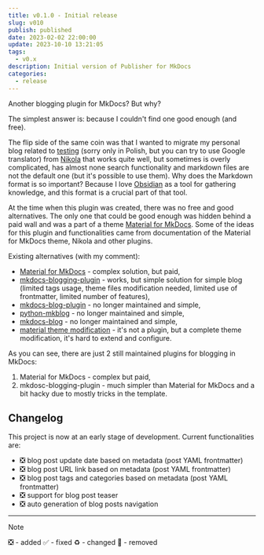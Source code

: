 ```yaml
---
title: v0.1.0 - Initial release
slug: v010
publish: published
date: 2023-02-02 22:00:00
update: 2023-10-10 13:21:05
tags:
  - v0.x
description: Initial version of Publisher for MkDocs
categories:
  - release
---
```


Another blogging plugin for MkDocs? But why?

The simplest answer is: because I couldn't find one good enough (and free).

The flip side of the same coin was that I wanted to migrate my personal blog related to [testing](https://testerembyc.pl) (sorry only in Polish, but you can try to use Google translator) from [Nikola](https://getnikola.com/) that works quite well, but sometimes is overly complicated, has almost none search functionality and markdown files are not the default one (but it's possible to use them). Why does the Markdown format is so important? Because I love [Obsidian](https://obsidian.md) as a tool for gathering knowledge, and this format is a crucial part of that tool.

At the time when this plugin was created, there was no free and good alternatives. The only one that could be good enough was hidden behind a paid wall and was a part of a theme [Material for MkDocs](https://squidfunk.github.io/mkdocs-material/blog/). Some of the ideas for this plugin and functionalities came from documentation of the Material for MkDocs theme, Nikola and other plugins.

<!-- more -->

Existing alternatives (with my comment):

- [Material for MkDocs](https://squidfunk.github.io/mkdocs-material/blog/) - complex solution, but paid,
- [mkdocs-blogging-plugin](https://github.com/liang2kl/mkdocs-blogging-plugin) - works, but simple solution for simple blog (limited tags usage, theme files modification needed, limited use of frontmatter, limited number of features),
- [mkdocs-blog-plugin](https://github.com/fmaida/mkdocs-blog-plugin) - no longer maintained and simple,
- [python-mkblog](https://github.com/derJD/python-mkblog) - no longer maintained and simple,
- [mkdocs-blog](https://github.com/andyoakley/mkdocs-blog) - no longer maintained and simple,
- [material theme modification](https://www.dirigible.io/blogs/2021/11/2/material-blogging-capabilities/) - it's not a plugin, but a complete theme modification, it's hard to extend and configure.

As you can see, there are just 2 still maintained plugins for blogging in MkDocs:

1. Material for MkDocs - complex but paid,
2. mkdosc-blogging-plugin - much simpler than Material for MkDocs and a bit hacky due to mostly tricks in the template.

## Changelog

This project is now at an early stage of development. Current functionalities are:

- ❎ blog post update date based on metadata (post YAML frontmatter)
- ❎ blog post URL link based on metadata (post YAML frontmatter)
- ❎ blog post tags and categories based on metadata (post YAML frontmatter)
- ❎ support for blog post teaser
- ❎ auto generation of blog posts navigation

---

> [!note]
> ❎ - added ✅ - fixed ♻️️ - changed 🚫 - removed
